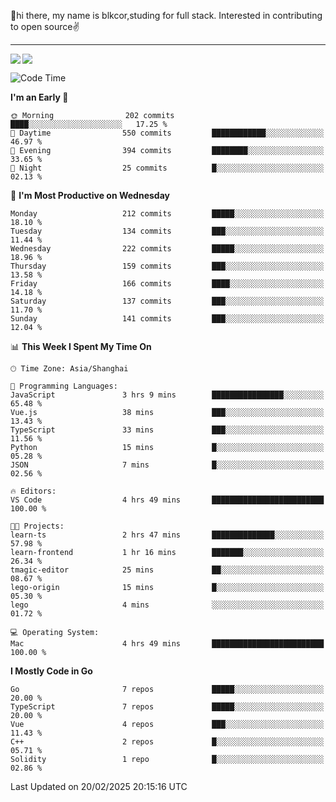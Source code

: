 👋hi there, my name is blkcor,studing for full stack.
Interested in contributing to open source✌️

<hr/>

![](https://github-readme-stats.vercel.app/api?username=blkcor)
<a href="https://github.com/blkcor/github-readme-stats">
    <img align="left" src="https://github-readme-stats.vercel.app/api/top-langs/?username=blkcor&hide=jupyter%20notebook,shaderlab,tex,c%23&langs_count=9" />
</a>


<!--START_SECTION:waka-->
![Code Time](http://img.shields.io/badge/Code%20Time-1%2C814%20hrs%2053%20mins-blue)

**I'm an Early 🐤** 

```text
🌞 Morning                202 commits         ████░░░░░░░░░░░░░░░░░░░░░   17.25 % 
🌆 Daytime                550 commits         ████████████░░░░░░░░░░░░░   46.97 % 
🌃 Evening                394 commits         ████████░░░░░░░░░░░░░░░░░   33.65 % 
🌙 Night                  25 commits          █░░░░░░░░░░░░░░░░░░░░░░░░   02.13 % 
```
📅 **I'm Most Productive on Wednesday** 

```text
Monday                   212 commits         █████░░░░░░░░░░░░░░░░░░░░   18.10 % 
Tuesday                  134 commits         ███░░░░░░░░░░░░░░░░░░░░░░   11.44 % 
Wednesday                222 commits         █████░░░░░░░░░░░░░░░░░░░░   18.96 % 
Thursday                 159 commits         ███░░░░░░░░░░░░░░░░░░░░░░   13.58 % 
Friday                   166 commits         ████░░░░░░░░░░░░░░░░░░░░░   14.18 % 
Saturday                 137 commits         ███░░░░░░░░░░░░░░░░░░░░░░   11.70 % 
Sunday                   141 commits         ███░░░░░░░░░░░░░░░░░░░░░░   12.04 % 
```


📊 **This Week I Spent My Time On** 

```text
🕑︎ Time Zone: Asia/Shanghai

💬 Programming Languages: 
JavaScript               3 hrs 9 mins        ████████████████░░░░░░░░░   65.48 % 
Vue.js                   38 mins             ███░░░░░░░░░░░░░░░░░░░░░░   13.43 % 
TypeScript               33 mins             ███░░░░░░░░░░░░░░░░░░░░░░   11.56 % 
Python                   15 mins             █░░░░░░░░░░░░░░░░░░░░░░░░   05.28 % 
JSON                     7 mins              █░░░░░░░░░░░░░░░░░░░░░░░░   02.56 % 

🔥 Editors: 
VS Code                  4 hrs 49 mins       █████████████████████████   100.00 % 

🐱‍💻 Projects: 
learn-ts                 2 hrs 47 mins       ██████████████░░░░░░░░░░░   57.98 % 
learn-frontend           1 hr 16 mins        ███████░░░░░░░░░░░░░░░░░░   26.34 % 
tmagic-editor            25 mins             ██░░░░░░░░░░░░░░░░░░░░░░░   08.67 % 
lego-origin              15 mins             █░░░░░░░░░░░░░░░░░░░░░░░░   05.30 % 
lego                     4 mins              ░░░░░░░░░░░░░░░░░░░░░░░░░   01.72 % 

💻 Operating System: 
Mac                      4 hrs 49 mins       █████████████████████████   100.00 % 
```

**I Mostly Code in Go** 

```text
Go                       7 repos             █████░░░░░░░░░░░░░░░░░░░░   20.00 % 
TypeScript               7 repos             █████░░░░░░░░░░░░░░░░░░░░   20.00 % 
Vue                      4 repos             ███░░░░░░░░░░░░░░░░░░░░░░   11.43 % 
C++                      2 repos             █░░░░░░░░░░░░░░░░░░░░░░░░   05.71 % 
Solidity                 1 repo              █░░░░░░░░░░░░░░░░░░░░░░░░   02.86 % 
```




 Last Updated on 20/02/2025 20:15:16 UTC
<!--END_SECTION:waka-->


